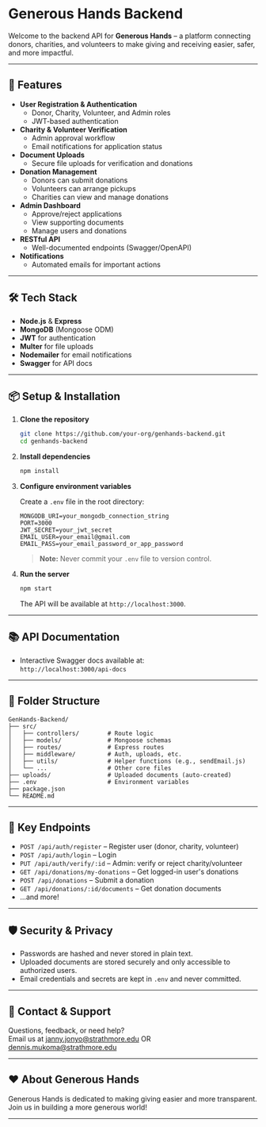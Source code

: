 # Generous Hands Backend

Welcome to the backend API for **Generous Hands** – a platform connecting donors, charities, and volunteers to make giving and receiving easier, safer, and more impactful.

---

## 🚀 Features

- **User Registration & Authentication**
  - Donor, Charity, Volunteer, and Admin roles
  - JWT-based authentication
- **Charity & Volunteer Verification**
  - Admin approval workflow
  - Email notifications for application status
- **Document Uploads**
  - Secure file uploads for verification and donations
- **Donation Management**
  - Donors can submit donations
  - Volunteers can arrange pickups
  - Charities can view and manage donations
- **Admin Dashboard**
  - Approve/reject applications
  - View supporting documents
  - Manage users and donations
- **RESTful API**
  - Well-documented endpoints (Swagger/OpenAPI)
- **Notifications**
  - Automated emails for important actions

---

## 🛠️ Tech Stack

- **Node.js** & **Express**
- **MongoDB** (Mongoose ODM)
- **JWT** for authentication
- **Multer** for file uploads
- **Nodemailer** for email notifications
- **Swagger** for API docs

---

## 📦 Setup & Installation

1. **Clone the repository**
   ```sh
   git clone https://github.com/your-org/genhands-backend.git
   cd genhands-backend
   ```

2. **Install dependencies**
   ```sh
   npm install
   ```

3. **Configure environment variables**

   Create a `.env` file in the root directory:

   ```
   MONGODB_URI=your_mongodb_connection_string
   PORT=3000
   JWT_SECRET=your_jwt_secret
   EMAIL_USER=your_email@gmail.com
   EMAIL_PASS=your_email_password_or_app_password
   ```

   > **Note:** Never commit your `.env` file to version control.

4. **Run the server**
   ```sh
   npm start
   ```

   The API will be available at `http://localhost:3000`.

---

## 📚 API Documentation

- Interactive Swagger docs available at:  
  `http://localhost:3000/api-docs`

---

## 📁 Folder Structure

```
GenHands-Backend/
├── src/
│   ├── controllers/        # Route logic
│   ├── models/             # Mongoose schemas
│   ├── routes/             # Express routes
│   ├── middleware/         # Auth, uploads, etc.
│   ├── utils/              # Helper functions (e.g., sendEmail.js)
│   └── ...                 # Other core files
├── uploads/                # Uploaded documents (auto-created)
├── .env                    # Environment variables
├── package.json
└── README.md
```

---

## 📝 Key Endpoints

- `POST /api/auth/register` – Register user (donor, charity, volunteer)
- `POST /api/auth/login` – Login
- `PUT /api/auth/verify/:id` – Admin: verify or reject charity/volunteer
- `GET /api/donations/my-donations` – Get logged-in user's donations
- `POST /api/donations` – Submit a donation
- `GET /api/donations/:id/documents` – Get donation documents
- ...and more!

---

## 🛡️ Security & Privacy

- Passwords are hashed and never stored in plain text.
- Uploaded documents are stored securely and only accessible to authorized users.
- Email credentials and secrets are kept in `.env` and never committed.

---

## 📧 Contact & Support

Questions, feedback, or need help?  
Email us at [janny.jonyo@strathmore.edu](mailto:janny.jonyo@strathmore.edu) OR [dennis.mukoma@strathmore.edu](mailto:dennis.mukoma@strathmore.edu)

---

## ❤️ About Generous Hands

Generous Hands is dedicated to making giving easier and more transparent.  
Join us in building a more generous world!

---
